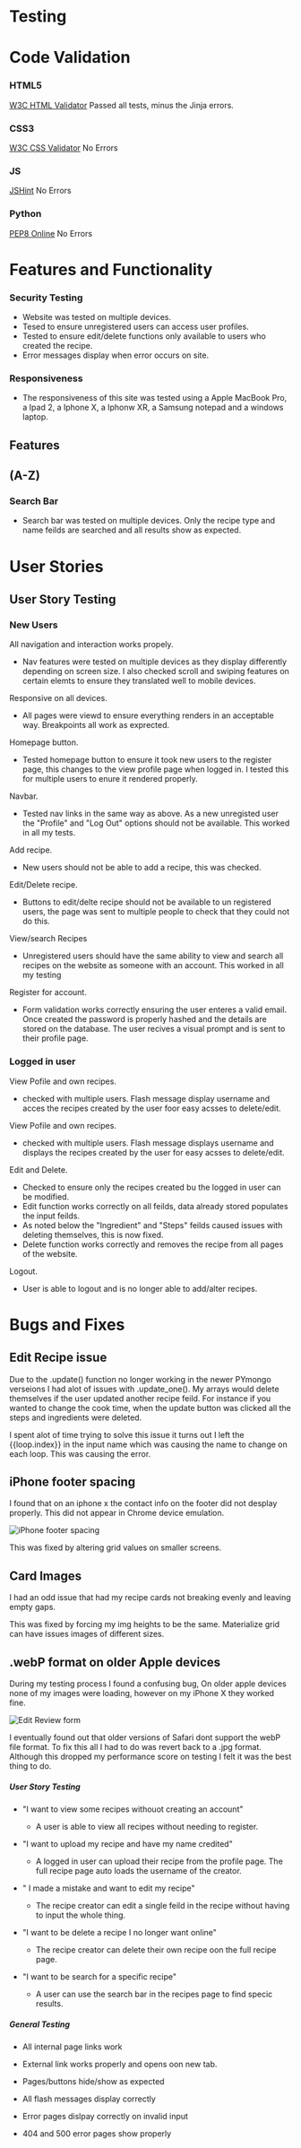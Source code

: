 <h1>Testing</h1>

# Code Validation

### HTML5
[W3C HTML Validator](https://validator.w3.org/#validate_by_input) Passed all tests, minus the Jinja errors.

### CSS3 
[W3C CSS Validator](https://jigsaw.w3.org/css-validator/#validate_by_input) No Errors

### JS
[JSHint](https://www.jshint.com/) No Errors

### Python
[PEP8 Online](http://pep8online.com/) No Errors

# Features and Functionality

### Security Testing

- Website was tested on multiple devices.
- Tesed to ensure unregistered users can access user profiles.
- Tested to ensure edit/delete functions only available to users who created the recipe.
- Error messages display when error occurs on site.

### Responsiveness

-	The responsiveness of this site was tested using a Apple MacBook Pro, a Ipad 2, a Iphone X, a Iphonw XR, a Samsung notepad and a windows laptop.

## Features
## (A-Z)

### Search Bar

-	Search bar was tested on multiple devices. Only the recipe type and name feilds are searched and all results show as expected.


# User Stories

## User Story Testing

### New Users

All navigation and interaction works propely.
    
- Nav features were tested on multiple devices as they display differently depending on screen size. I also checked scroll and swiping features on certain elemts to ensure they translated well to mobile devices.

Responsive on all devices.

- All pages were viewd to ensure everything renders in an acceptable way. Breakpoints all work as exprected.

Homepage button.

- Tested homepage button to ensure it took new users to the register page, this changes to the view profile page when logged in. I tested this for multiple users to enure it rendered properly.

Navbar.

- Tested nav links in the same way as above. As a new unregisted user the "Profile" and "Log Out" options should not be available. This worked in all my tests.

Add recipe.

- New users should not be able to add a recipe, this was checked.

Edit/Delete recipe.

- Buttons to edit/delte recipe should not be available to un registered users, the page was sent to multiple people to check that they could not do this.

View/search Recipes

- Unregistered users should have the same ability to view and search all recipes on the website as someone with an account. This worked in all my testing

Register for account.

- Form validation works correctly ensuring the user enteres a valid email. Once created the password is properly hashed and the details are stored on the database. The user recives a visual prompt and is sent to their profile page.

### Logged in user

View Pofile and own recipes.

- checked with multiple users. Flash message display username and acces the recipes created by the user foor easy acsses to delete/edit.

View Pofile and own recipes.

- checked with multiple users. Flash message displays username and displays the recipes created by the user for easy acsses to delete/edit.

Edit and Delete.

- Checked to ensure only the recipes created bu the logged in user can be modified. 
- Edit function works correctly on all feilds, data already stored populates the input feilds. 
- As noted below the "Ingredient" and "Steps" feilds caused issues with deleting themselves, this is now fixed. 
- Delete function works correctly and removes the recipe from all pages of the website. 

Logout.

- User is able to logout and is no longer able to add/alter recipes.

# Bugs and Fixes

## Edit Recipe issue

Due to the .update() function no longer working in the newer PYmongo verseions I had alot of issues with .update_one(). My arrays would delete themselves if the user updated another recipe feild. For instance if you wanted to change the cook time, when the update button was clicked all the steps and ingredients were deleted.

I spent alot of time trying to solve this issue it turns out I left the {{loop.index}} in the input name which was causing the name to change on each loop. This was causing the error.

## iPhone footer spacing

I found that on an iphone x the contact info on the footer did not desplay properly. This did not appear in Chrome device emulation.

![iPhone footer spacing](static/images/iphone-footer-spacing-bug.PNG)

This was fixed by altering grid values on smaller screens.

## Card Images

I had an odd issue that had my recipe cards not breaking evenly and leaving empty gaps.

This was fixed by forcing my img heights to be the same. Materialize grid can have issues images of different sizes.

## .webP format on older Apple devices

During my testing process I found a confusing bug, On older apple devices none of my images were loading, however on my iPhone X they worked fine.

![Edit Review form](static/images/safari-webp-bug.PNG)

I eventually found out that older versions of Safari dont support the webP file format. To fix this all I had to do was revert back to a .jpg format. Although this dropped my performance score on testing I felt it was the best thing to do.

##### User Story Testing

* "I want to view some recipes withouot creating an account"

  * A user is able to view all recipes without needing to register.

    

* "I want to upload my recipe and have my name credited"

  * A logged in user can upload their recipe from the profile page. The full recipe page auto loads the username of the creator.

    

* " I made a mistake and want to edit my recipe"

  * The recipe creator can edit a single feild in the recipe without having to input the whole thing.

    

* "I want to be delete a recipe I no longer want online"

  * The recipe creator can delete their own recipe oon the full recipe page.

    

* "I want to be search for a specific recipe"

  * A user can use the search bar in the recipes page to find specic results.

    

##### General Testing

* All internal page links work

* External link works properly and opens oon new tab.

* Pages/buttons hide/show as expected

* All flash messages display correctly

* Error pages dislpay correctly on invalid input

* 404 and 500 error pages show properly



